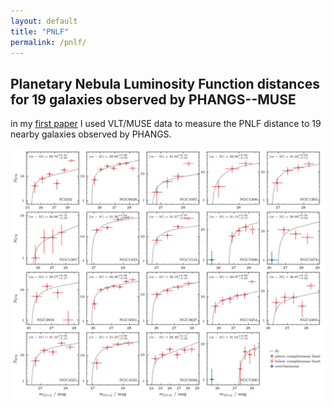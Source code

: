 ```yaml
---
layout: default
title: "PNLF"
permalink: /pnlf/ 
---
```



## Planetary Nebula Luminosity Function distances for 19 galaxies observed by PHANGS--MUSE 

in my [first paper](https://ui.adsabs.harvard.edu/abs/2022MNRAS.tmp..141S/abstract) I used VLT/MUSE data to measure the PNLF distance to 19 nearby galaxies observed by PHANGS.

 <img src="https://raw.githubusercontent.com/fschmnn/fschmnn.github.io/master/img/pnlf.png" alt="PNLF"> 






